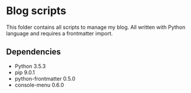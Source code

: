 # Blog scripts

This folder contains all scripts to manage my blog. All written with Python language and requires a frontmatter import.

## Dependencies

- Python 3.5.3
- pip 9.0.1
- python-frontmatter 0.5.0
- console-menu 0.6.0

